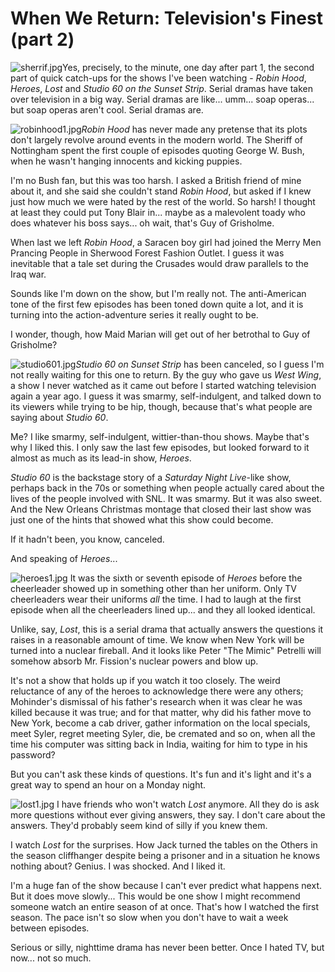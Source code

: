 # When We Return: Television's Finest (part 2)

![sherrif.jpg](http://westkarana.com/wp-content/uploads/2007/01/sherrif.jpg)Yes, precisely, to the minute, one day after part 1, the second part of quick catch-ups for the shows I've been watching - *Robin Hood*, *Heroes*, *Lost* and *Studio 60 on the Sunset Strip*. Serial dramas have taken over television in a big way. Serial dramas are like... umm... soap operas... but soap operas aren't cool. Serial dramas are.

![robinhood1.jpg](http://westkarana.com/wp-content/uploads/2007/01/robinhood1.jpg)*Robin Hood* has never made any pretense that its plots don't largely revolve around events in the modern world. The Sheriff of Nottingham spent the first couple of episodes quoting George W. Bush, when he wasn't hanging innocents and kicking puppies.

I'm no Bush fan, but this was too harsh. I asked a British friend of mine about it, and she said she couldn't stand *Robin Hood*, but asked if I knew just how much we were hated by the rest of the world. So harsh! I thought at least they could put Tony Blair in... maybe as a malevolent toady who does whatever his boss says... oh wait, that's Guy of Grisholme.

When last we left *Robin Hood*, a Saracen boy girl had joined the Merry Men Prancing People in Sherwood Forest Fashion Outlet. I guess it was inevitable that a tale set during the Crusades would draw parallels to the Iraq war.

Sounds like I'm down on the show, but I'm really not. The anti-American tone of the first few episodes has been toned down quite a lot, and it is turning into the action-adventure series it really ought to be.

I wonder, though, how Maid Marian will get out of her betrothal to Guy of Grisholme?

![studio601.jpg](http://westkarana.com/wp-content/uploads/2007/01/studio601.jpg)*Studio 60 on Sunset Strip* has been canceled, so I guess I'm not really waiting for this one to return. By the guy who gave us *West Wing*, a show I never watched as it came out before I started watching television again a year ago. I guess it was smarmy, self-indulgent, and talked down to its viewers while trying to be hip, though, because that's what people are saying about *Studio 60*.

Me? I like smarmy, self-indulgent, wittier-than-thou shows. Maybe that's why I liked this. I only saw the last few episodes, but looked forward to it almost as much as its lead-in show, *Heroes*.

*Studio 60* is the backstage story of a *Saturday Night Live*-like show, perhaps back in the 70s or something when people actually cared about the lives of the people involved with SNL. It was smarmy. But it was also sweet. And the New Orleans Christmas montage that closed their last show was just one of the hints that showed what this show could become.

If it hadn't been, you know, canceled.

And speaking of *Heroes*...

![heroes1.jpg](http://westkarana.com/wp-content/uploads/2007/01/heroes1.jpg) It was the sixth or seventh episode of *Heroes* before the cheerleader showed up in something other than her uniform. Only TV cheerleaders wear their uniforms *all* the time. I had to laugh at the first episode when all the cheerleaders lined up... and they all looked identical.

Unlike, say, *Lost*, this is a serial drama that actually answers the questions it raises in a reasonable amount of time. We know when New York will be turned into a nuclear fireball. And it looks like Peter "The Mimic" Petrelli will somehow absorb Mr. Fission's nuclear powers and blow up.

It's not a show that holds up if you watch it too closely. The weird reluctance of any of the heroes to acknowledge there were any others; Mohinder's dismissal of his father's research when it was clear he was killed because it was true; and for that matter, why did his father move to New York, become a cab driver, gather information on the local specials, meet Syler, regret meeting Syler, die, be cremated and so on, when all the time his computer was sitting back in India, waiting for him to type in his password?

But you can't ask these kinds of questions. It's fun and it's light and it's a great way to spend an hour on a Monday night.

![lost1.jpg](http://westkarana.com/wp-content/uploads/2007/01/lost1.jpg) I have friends who won't watch *Lost* anymore. All they do is ask more questions without ever giving answers, they say. I don't care about the answers. They'd probably seem kind of silly if you knew them.

I watch *Lost* for the surprises. How Jack turned the tables on the Others in the season cliffhanger despite being a prisoner and in a situation he knows nothing about? Genius. I was shocked. And I liked it.

I'm a huge fan of the show because I can't ever predict what happens next. But it does move slowly... This would be one show I might recommend someone watch an entire season of at once. That's how I watched the first season. The pace isn't so slow when you don't have to wait a week between episodes.

Serious or silly, nighttime drama has never been better. Once I hated TV, but now... not so much.
